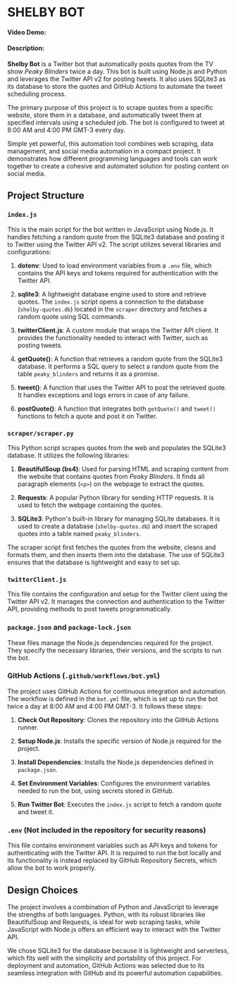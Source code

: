 # SHELBY BOT 
#### Video Demo:
#### Description:

**Shelby Bot** is a Twitter bot that automatically posts quotes from the TV show *Peaky Blinders* twice a day. This bot is built using Node.js and Python and leverages the Twitter API v2 for posting tweets. It also uses SQLite3 as its database to store the quotes and GitHub Actions to automate the tweet scheduling process. 

The primary purpose of this project is to scrape quotes from a specific website, store them in a database, and automatically tweet them at specified intervals using a scheduled job. The bot is configured to tweet at 8:00 AM and 4:00 PM GMT-3 every day.

Simple yet powerful, this automation tool combines web scraping, data management, and social media automation in a compact project. It demonstrates how different programming languages and tools can work together to create a cohesive and automated solution for posting content on social media.

## Project Structure

### `index.js`
This is the main script for the bot written in JavaScript using Node.js. It handles fetching a random quote from the SQLite3 database and posting it to Twitter using the Twitter API v2. The script utilizes several libraries and configurations:

1. **dotenv**: Used to load environment variables from a `.env` file, which contains the API keys and tokens required for authentication with the Twitter API.
   
2. **sqlite3**: A lightweight database engine used to store and retrieve quotes. The `index.js` script opens a connection to the database (`shelby-quotes.db`) located in the `scraper` directory and fetches a random quote using SQL commands.

3. **twitterClient.js**: A custom module that wraps the Twitter API client. It provides the functionality needed to interact with Twitter, such as posting tweets.

4. **getQuote()**: A function that retrieves a random quote from the SQLite3 database. It performs a SQL query to select a random quote from the table `peaky_blinders` and returns it as a promise.

5. **tweet()**: A function that uses the Twitter API to post the retrieved quote. It handles exceptions and logs errors in case of any failure.

6. **postQuote()**: A function that integrates both `getQuote()` and `tweet()` functions to fetch a quote and post it on Twitter.

### `scraper/scraper.py`
This Python script scrapes quotes from the web and populates the SQLite3 database. It utilizes the following libraries:

1. **BeautifulSoup (bs4)**: Used for parsing HTML and scraping content from the website that contains quotes from *Peaky Blinders*. It finds all paragraph elements (`<p>`) on the webpage to extract the quotes.

2. **Requests**: A popular Python library for sending HTTP requests. It is used to fetch the webpage containing the quotes.

3. **SQLite3**: Python's built-in library for managing SQLite databases. It is used to create a database (`shelby-quotes.db`) and insert the scraped quotes into a table named `peaky_blinders`.

The scraper script first fetches the quotes from the website, cleans and formats them, and then inserts them into the database. The use of SQLite3 ensures that the database is lightweight and easy to set up.

### `twitterClient.js`
This file contains the configuration and setup for the Twitter client using the Twitter API v2. It manages the connection and authentication to the Twitter API, providing methods to post tweets programmatically.

### `package.json` and `package-lock.json`
These files manage the Node.js dependencies required for the project. They specify the necessary libraries, their versions, and the scripts to run the bot.

### GitHub Actions (`.github/workflows/bot.yml`)
The project uses GitHub Actions for continuous integration and automation. The workflow is defined in the `bot.yml` file, which is set up to run the bot twice a day at 8:00 AM and 4:00 PM GMT-3. It follows these steps:

1. **Check Out Repository**: Clones the repository into the GitHub Actions runner.

2. **Setup Node.js**: Installs the specific version of Node.js required for the project.

3. **Install Dependencies**: Installs the Node.js dependencies defined in `package.json`.

4. **Set Environment Variables**: Configures the environment variables needed to run the bot, using secrets stored in GitHub.

5. **Run Twitter Bot**: Executes the `index.js` script to fetch a random quote and tweet it.

### `.env` (Not included in the repository for security reasons)
This file contains environment variables such as API keys and tokens for authenticating with the Twitter API. It is required to run the bot locally and its functionality is instead replaced by GitHub Repository Secrets, which allow the bot to work properly.

## Design Choices
The project involves a combination of Python and JavaScript to leverage the strengths of both languages. Python, with its robust libraries like BeautifulSoup and Requests, is ideal for web scraping tasks, while JavaScript with Node.js offers an efficient way to interact with the Twitter API.

We chose SQLite3 for the database because it is lightweight and serverless, which fits well with the simplicity and portability of this project. For deployment and automation, GitHub Actions was selected due to its seamless integration with GitHub and its powerful automation capabilities.
